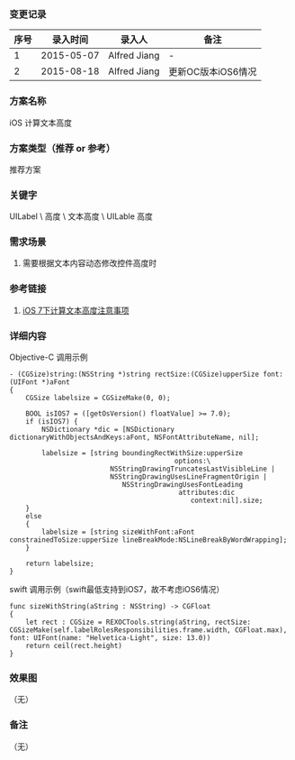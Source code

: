 ### 变更记录
| 序号 | 录入时间 | 录入人 | 备注 |
| -- | -- | -- | -- |
| 1 | 2015-05-07 | Alfred Jiang | - |
| 2 | 2015-08-18 | Alfred Jiang | 更新OC版本iOS6情况 |

### 方案名称
iOS 计算文本高度

### 方案类型（推荐 or 参考）
推荐方案

### 关键字
UILabel \ 高度 \ 文本高度 \ UILable 高度

### 需求场景
1. 需要根据文本内容动态修改控件高度时

### 参考链接
1. [iOS 7下计算文本高度注意事项](http://blog.csdn.net/pp204204/article/details/17711383)

### 详细内容

Objective-C 调用示例

    - (CGSize)string:(NSString *)string rectSize:(CGSize)upperSize font:(UIFont *)aFont
    {
        CGSize labelsize = CGSizeMake(0, 0);

        BOOL isIOS7 = ([getOsVersion() floatValue] >= 7.0);
        if (isIOS7) {
            NSDictionary *dic = [NSDictionary dictionaryWithObjectsAndKeys:aFont, NSFontAttributeName, nil];

            labelsize = [string boundingRectWithSize:upperSize
                                             options:\
                             NSStringDrawingTruncatesLastVisibleLine |
                             NSStringDrawingUsesLineFragmentOrigin |
                                NSStringDrawingUsesFontLeading
                                              attributes:dic
                                                 context:nil].size;
        }
        else
        {
            labelsize = [string sizeWithFont:aFont constrainedToSize:upperSize lineBreakMode:NSLineBreakByWordWrapping];
        }

        return labelsize;
    }

swift 调用示例（swift最低支持到iOS7，故不考虑iOS6情况）

    func sizeWithString(aString : NSString) -> CGFloat
    {
        let rect : CGSize = REXOCTools.string(aString, rectSize: CGSizeMake(self.labelRolesResponsibilities.frame.width, CGFloat.max), font: UIFont(name: "Helvetica-Light", size: 13.0))
        return ceil(rect.height)
    }



### 效果图
（无）

### 备注
（无）

